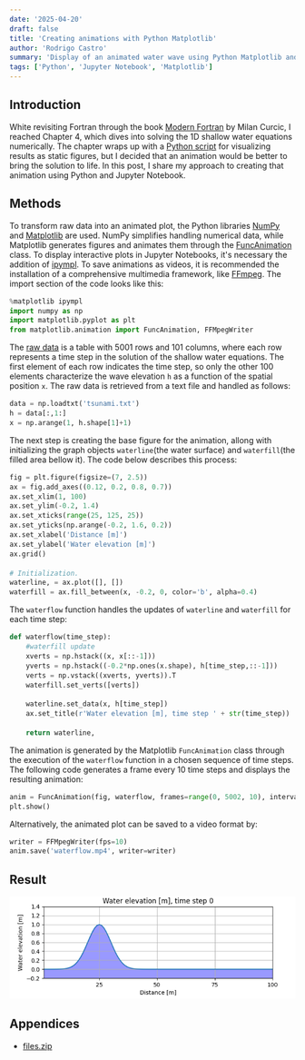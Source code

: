 ```yaml
---
date: '2025-04-20'
draft: false
title: 'Creating animations with Python Matplotlib'
author: 'Rodrigo Castro'
summary: 'Display of an animated water wave using Python Matplotlib and Jupyter Notebook.'
tags: ['Python', 'Jupyter Notebook', 'Matplotlib']
---
```


## Introduction
White revisiting Fortran through the book [Modern Fortran] by Milan Curcic, I reached Chapter 4, which dives into solving the 1D shallow water equations numerically. The chapter wraps up with a [Python script] for visualizing results as static figures, but I decided that an animation would be better to bring the solution to life. In this post, I share my approach to creating that animation using Python and Jupyter Notebook.

## Methods
To transform raw data into an animated plot, the Python libraries [NumPy] and [Matplotlib] are used. NumPy simplifies handling numerical data, while Matplotlib generates figures and animates them through the [FuncAnimation] class. To display interactive plots in Jupyter Notebooks, it's necessary the addition of [ipympl]. To save animations as videos, it is recommended the installation of a comprehensive multimedia framework, like [FFmpeg]. The import section of the code looks like this:

```python
%matplotlib ipympl
import numpy as np
import matplotlib.pyplot as plt
from matplotlib.animation import FuncAnimation, FFMpegWriter
```

The [raw data](#appendices) is a table with 5001 rows and 101 columns, where each row represents a time step in the solution of the shallow water equations. The first element of each row indicates the time step, so only the other 100 elements characterize the wave elevation `h` as a function of the spatial position `x`. The raw data is retrieved from a text file and handled as follows:


```python
data = np.loadtxt('tsunami.txt')
h = data[:,1:]
x = np.arange(1, h.shape[1]+1)
```

The next step is creating the base figure for the animation, allong with initializing the graph objects `waterline`(the water surface) and `waterfill`(the filled area bellow it). The code below describes this process:

```python
fig = plt.figure(figsize=(7, 2.5))
ax = fig.add_axes((0.12, 0.2, 0.8, 0.7))
ax.set_xlim(1, 100)
ax.set_ylim(-0.2, 1.4)
ax.set_xticks(range(25, 125, 25))
ax.set_yticks(np.arange(-0.2, 1.6, 0.2))
ax.set_xlabel('Distance [m]')
ax.set_ylabel('Water elevation [m]')
ax.grid()

# Initialization.
waterline, = ax.plot([], [])
waterfill = ax.fill_between(x, -0.2, 0, color='b', alpha=0.4)
```

The `waterflow` function handles the updates of `waterline` and `waterfill` for each time step:

```python
def waterflow(time_step):
    #waterfill update
    xverts = np.hstack((x, x[::-1]))
    yverts = np.hstack((-0.2*np.ones(x.shape), h[time_step,::-1]))
    verts = np.vstack((xverts, yverts)).T
    waterfill.set_verts([verts])

    waterline.set_data(x, h[time_step])
    ax.set_title(r'Water elevation [m], time step ' + str(time_step))

    return waterline,
```

The animation is generated by the Matplotlib `FuncAnimation` class through the execution of the `waterflow` function in a chosen sequence of time steps. The following code generates a frame every 10 time steps and displays the resulting animation:

```python
anim = FuncAnimation(fig, waterflow, frames=range(0, 5002, 10), interval=100, blit=True) 
plt.show()
```

Alternatively, the animated plot can be saved to a video format by:

```python
writer = FFMpegWriter(fps=10)
anim.save('waterflow.mp4', writer=writer)
```

## Result 
<p align="center">
<img src="waterflow.gif" alt="1D shallow water" >
</p>

## Appendices
* <a href="files.zip" download>files.zip</a>

<!--Links-->
[Modern Fortran]: https://search.worldcat.org/title/1309887166
[Python script]: https://github.com/modern-fortran/tsunami/blob/master/src/ch04/plot_water_height.py
[Matplotlib]: https://matplotlib.org/
[FuncAnimation]: https://matplotlib.org/stable/api/_as_gen/matplotlib.animation.FuncAnimation.html#matplotlib.animation.FuncAnimation
[NumPy]: https://numpy.org/
[ipympl]: https://matplotlib.org/ipympl/
[FFmpeg]: https://www.ffmpeg.org/
